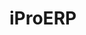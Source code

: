 # iProERP

<!-- // ProERP@2027 proerpofindia@gmail.com -->


<!-- https://dcode.sacredthemes.net/layouts/index-digital-marketing.html -->